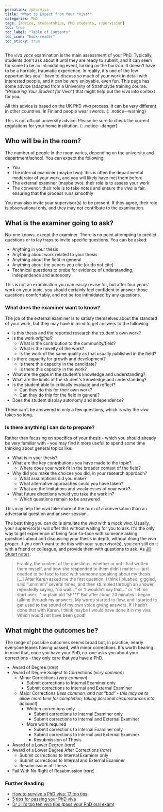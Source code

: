 ```yaml
---
permalink: /phd/viva
title: "What to Expect from Your *Viva*"
categories: PhD
tags: [advice, studentships, PhD students, supervision]
toc: true
toc_label: "Table of Contents"
toc_icon: "book-reader"
toc_sticky: true
---
```


The *viva voce* examination is the main assessment of your PhD. Typically, students don't ask about it until they are ready to submit, and it can seem for some to be an intimidating event, lurking on the horizon. It doesn't have to be a horrible, traumatic experience. In reality, it's one of the few opportunities you'll have to discuss so much of your work in detail with interested people, and it can be very enjoyable, even fun. This page has some advice (adapted from a University of Strathclyde training course: "*Preparing Your Student for Viva*") that might help put the *viva* into context for you.

All this advice is based on the UK PhD *viva* process. It can be very different in other countries. In Finland people wear swords.
{: .notice--warning}

This is not official university advice. Please be sure to check the current regulations for your home institution.
{: .notice--danger}


## Who will be in the room?

The number of people in the room varies, depending on the university and department/school. You can expect the following:

- You
- The internal examiner (maybe two): this is often the departmental moderator of your work, and you will likely have met them before
- The external examiner (maybe two): their role is to assess your work
- The convenor: their role is to take notes and ensure the *viva* is fair, ensuring that the process runs smoothly

You may also invite your supervisor(s) to be present. If they agree, their role is observational only, and they may not contribute to the examination.

## What is the examiner going to ask?

No-one knows, except the examiner. There is no point attempting to predict questions or to lay traps to invite specific questions. You can be asked:

- Anything in your thesis
- Anything about work related to your thesis
- Anything about the field in general
- Anything about the papers you cite (or do not cite)
- Technical questions to probe for evidence of understanding, independence and autonomy

This is not an examination you can easily revise for, but after four years’ work on your topic, you should certainly feel confident to answer those questions comfortably, and not be too intimidated by any questions.

### What does the examiner want to know?

The job of the external examiner is to satisfy themselves about the standard of your work, but they may have in mind to get answers to the following:

- Is this thesis and the reported research the student's own work?
- Is the work *original*?
    - What is the contribution to the community/field?
    - What is the novelty of the work?
    - Is the work of the same quality as that usually published in the field?
- Is there capacity for growth and development?
    - Is there this capacity in the candidate?
    - Is there this capacity in the work?
- What are the gaps in the student's knowledge and understanding?
- What are the limits of the student's knowledge and understanding?
- Is the student able to critically evaluate and reflect?
    - Can they do this for their own work?
    - Can they do this for the field in general?
- Does the student display autonomy and independence?

These can't be answered in only a few questions, which is why the *viva* takes so long.

### Is there anything I can do to prepare?

Rather than focusing on specifics of your thesis - which you should already be very familiar with - you may find it more useful to spend some time thinking about general topics like:

- What is in your thesis?
- What are the key contributions you have made to the topic?
    - Where does your work fit in the broader context of the field?
- Why did you make the choices you did, in your research approach?
    - What assumptions did you make?
    - What alternative approaches could you have taken?
    - What are the limitations and weaknesses of your work?
- What future directions would you take the work in?
    - Which questions remain to be answered

This may help the *viva* take more of the form of a conversation than an adversarial question and answer session.

The best thing you can do is simulate the *viva* with a mock *viva*. Usually, your supervisor(s) will offer this without waiting for you to ask. It's the only way to get experience of being face-to-face with someone asking questions about and discussing your thesis in depth, without doing the *viva* proper. If you don't want to do this with your supervisor(s), you can still do it with a friend or colleague, and provide them with questions to ask. As [Jill Stuart notes](https://www.space-policy.com/dr-jills-viva-tips-pass-your-phd-oral-exam/):

> Frankly, the content of the questions, whether or not I had written them myself, and how she responded to them didn’t matter—I just needed to be face to face with someone speaking about my thesis. [...] After Karen asked me the first question, I think I blushed, giggled, said “ummmm” several times, and then stumbled through an answer, repeatedly saying, “no wait…” or “I wouldn’t say that…” or “let me start over…” or plain old “sh**!” But after about 20 minutes I began talking through my answers. My words started to flow, and I started to get used to the sound of my own voice giving answers. If I hadn’t done that with Karen, I think maybe I would have done it in my viva. Which would not have been good!

## What might the outcomes be?

The range of possible outcomes seems broad but, in practice, nearly everyone leaves having passed, with minor corrections. It's worth bearing in mind that, once you have your PhD, no-one asks you about your corrections - they only care that you have a PhD.

- Award of Degree (*rare*)
- Award of Degree Subject to Corrections (*very common*)
    - Minor Corrections (*very common*)
        - Submit corrections to Internal Examiner only
        - Submit corrections to Internal and External Examiner
    - Major Corrections (*less common, and not "bad" - this may be to allow more time for completion, taking personal circumstances into account*)
        - Written corrections only
            - Submit corrections to Internal Examiner only
            - Submit corrections to Internal and External Examiner
        - More work required
            - Submit corrections to Internal Examiner only
            - Submit corrections to Internal and External Examiner
            - Resubmission of Thesis
- Award of a Lower Degree (*rare*)
- Award of a Lower Degree After Corrections (*rare*)
    - Submit corrections to Internal Examiner only
    - Submit corrections to Internal and External Examiner
    - Resubmission of Thesis
- Fail With No Right of Resubmission (*rare*)

### Further Reading

- [How to survive a PhD viva: 17 top tips](https://www.theguardian.com/higher-education-network/2015/jan/08/how-to-survive-a-phd-viva-17-top-tips)
- [5 tips for passing your PhD viva](https://www.prospects.ac.uk/postgraduate-study/phd-study/5-tips-for-passing-your-phd-viva)
- [Dr Jill's top ten viva tips (pass your PhD oral exam)](https://www.space-policy.com/dr-jills-viva-tips-pass-your-phd-oral-exam/)